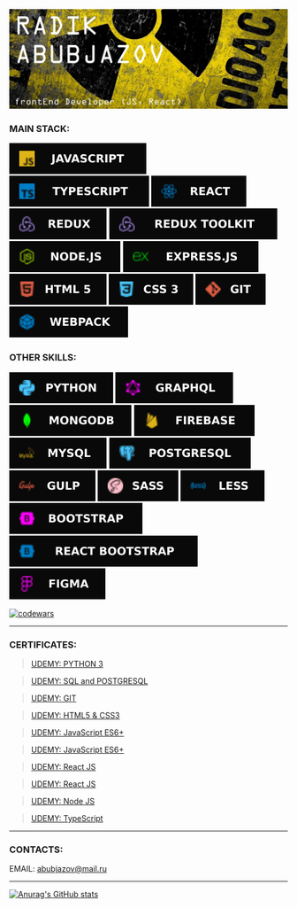 <img src="icons/RADIK.jpg" alt="banner">

### MAIN STACK:

<img src="icons/JavaScript.svg" alt="js"> <img src="icons/TypeScript.svg" alt="ts"> <img src="icons/React.svg" alt="react"> <img src="icons/REDUX.svg" alt="redux"> <img src="icons/ReduxToolkit.svg" alt="ReduxToolkit">
<img src="icons/Node.svg" alt="node"> <img src="icons/Express.svg" alt="Express.js"> <img src="icons/HTML5.svg" alt="html"> <img src="icons/CSS3.svg" alt="css"> <img src="icons/GIT.svg" alt="git"> <img src="icons/Webpack.svg" alt="webpack">

### OTHER SKILLS:

<img src="icons/Python.svg" alt="python"> <img src="icons/GraphQL.svg" alt="GraphQL"> <img src="icons/MongoDB.svg" alt="MongoDB"> <img src="icons/Firebase.svg" alt="Firebase"> <img src="icons/MySQL.svg" alt="MySQL"> <img src="icons/Postgresql.svg" alt="postgresql"> <img src="icons/Gulp.svg" alt="gulp"> <img src="icons/SASS.svg" alt="sass"> <img src="icons/Less.svg" alt="less"> <img src="icons/BOOTSTRAP.svg" alt="bootstrap"> <img src="icons/React Bootstrap.svg" alt="React Bootstrap"> <img src="icons/Figma.svg" alt="figma">

<a target="_blank" rel="noopener noreferrer" href="https://www.codewars.com/users/Abubjazov"><img src="https://www.codewars.com/users/Abubjazov/badges/large" alt="codewars"></a>

---

### CERTIFICATES:

> <a target="_blank" rel="noopener noreferrer" href="https://www.udemy.com/certificate/UC-5d544e83-3130-42df-9857-1eb0be7f2ded/">UDEMY: PYTHON 3</a><br/>

> <a target="_blank" rel="noopener noreferrer" href="https://www.udemy.com/certificate/UC-3fe34770-dab3-4771-ad1d-cb7b75b31871/">UDEMY: SQL and POSTGRESQL</a><br/>

> <a target="_blank" rel="noopener noreferrer" href="https://www.udemy.com/certificate/UC-aa5f9c4d-6dc1-484f-8371-c42fe82c1ace/">UDEMY: GIT</a><br/>

> <a target="_blank" rel="noopener noreferrer" href="https://www.udemy.com/certificate/UC-38b56ec8-76d7-405f-bed0-a0cfb2029076/">UDEMY: HTML5 & CSS3</a><br/>

> <a target="_blank" rel="noopener noreferrer" href="https://www.udemy.com/certificate/UC-6aa811df-274c-46be-9fbb-78652ff50aa9/">UDEMY: JavaScript ES6+</a><br/>

> <a target="_blank" rel="noopener noreferrer" href="https://www.udemy.com/certificate/UC-0612fb88-13f2-484c-92d5-007facf04595/">UDEMY: JavaScript ES6+</a><br/>

> <a target="_blank" rel="noopener noreferrer" href="https://www.udemy.com/certificate/UC-4e5d6ac3-d3f2-45af-9330-0c2415fccd7c/">UDEMY: React JS</a><br/>

> <a target="_blank" rel="noopener noreferrer" href="https://www.udemy.com/certificate/UC-f1e26658-a32d-4b99-be0a-c27815115a9d/">UDEMY: React JS</a><br/>

> <a target="_blank" rel="noopener noreferrer" href="https://www.udemy.com/certificate/UC-95871b87-e70f-4688-8a67-829d87d300a7/">UDEMY: Node JS</a><br/>

> <a target="_blank" rel="noopener noreferrer" href="https://www.udemy.com/certificate/UC-ef13799e-5d0c-46a9-9f61-97b56236c26c/">UDEMY: TypeScript</a><br/>

---

### CONTACTS:

EMAIL: abubjazov@mail.ru

---

[![Anurag's GitHub stats](https://github-readme-stats.vercel.app/api?username=abubjazov&show_icons=true&theme=dark)](https://github.com/anuraghazra/github-readme-stats)
